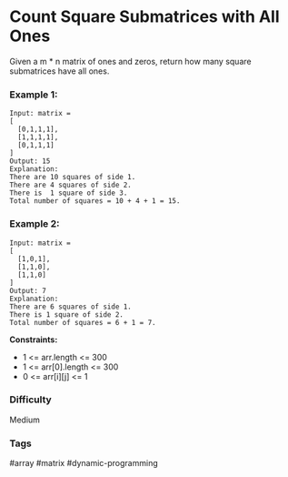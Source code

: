 # Count Square Submatrices with All Ones

Given a m \* n matrix of ones and zeros, return how many square submatrices have all ones.

### Example 1:

```
Input: matrix =
[
  [0,1,1,1],
  [1,1,1,1],
  [0,1,1,1]
]
Output: 15
Explanation:
There are 10 squares of side 1.
There are 4 squares of side 2.
There is  1 square of side 3.
Total number of squares = 10 + 4 + 1 = 15.
```

### Example 2:

```
Input: matrix =
[
  [1,0,1],
  [1,1,0],
  [1,1,0]
]
Output: 7
Explanation:
There are 6 squares of side 1.
There is 1 square of side 2.
Total number of squares = 6 + 1 = 7.
```

**Constraints:**

- 1 <= arr.length <= 300
- 1 <= arr[0].length <= 300
- 0 <= arr[i][j] <= 1

### Difficulty

Medium

### Tags

#array #matrix #dynamic-programming
